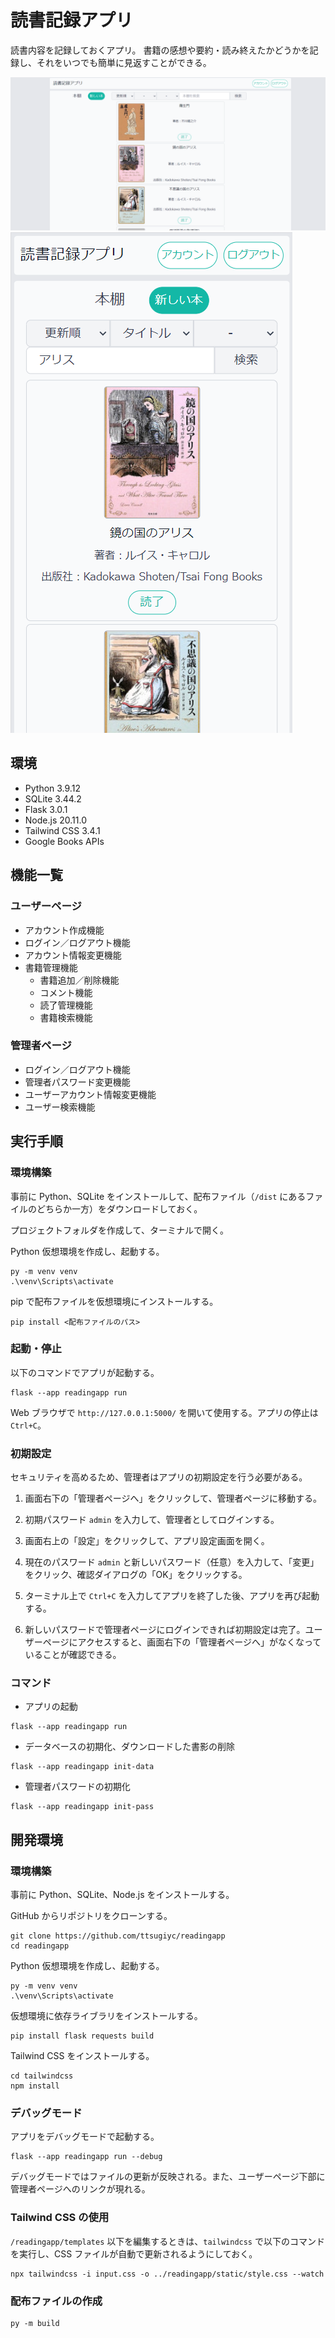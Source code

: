 ﻿# 読書記録アプリ
読書内容を記録しておくアプリ。
書籍の感想や要約・読み終えたかどうかを記録し、それをいつでも簡単に見返すことができる。

![Bookshelf Image](/img/bookshelf.png)
![Small Bookshelf Image](/img/bookshelf_sm.png)

## 環境
- Python 3.9.12
- SQLite 3.44.2
- Flask 3.0.1
- Node.js 20.11.0
- Tailwind CSS 3.4.1
- Google Books APIs

## 機能一覧

### ユーザーページ
- アカウント作成機能
- ログイン／ログアウト機能
- アカウント情報変更機能
- 書籍管理機能
  - 書籍追加／削除機能
  - コメント機能
  - 読了管理機能
  - 書籍検索機能

### 管理者ページ
- ログイン／ログアウト機能
- 管理者パスワード変更機能
- ユーザーアカウント情報変更機能
- ユーザー検索機能

## 実行手順

### 環境構築
事前に Python、SQLite をインストールして、配布ファイル（`/dist` にあるファイルのどちらか一方）をダウンロードしておく。

プロジェクトフォルダを作成して、ターミナルで開く。

Python 仮想環境を作成し、起動する。
```
py -m venv venv
.\venv\Scripts\activate
```

pip で配布ファイルを仮想環境にインストールする。
```
pip install <配布ファイルのパス>
```

### 起動・停止
以下のコマンドでアプリが起動する。
```
flask --app readingapp run
```
Web ブラウザで `http://127.0.0.1:5000/` を開いて使用する。アプリの停止は `Ctrl+C`。

### 初期設定
セキュリティを高めるため、管理者はアプリの初期設定を行う必要がある。

1. 画面右下の「管理者ページへ」をクリックして、管理者ページに移動する。

2. 初期パスワード `admin` を入力して、管理者としてログインする。

3. 画面右上の「設定」をクリックして、アプリ設定画面を開く。

4. 現在のパスワード `admin` と新しいパスワード（任意）を入力して、「変更」をクリック、確認ダイアログの「OK」をクリックする。

5. ターミナル上で `Ctrl+C` を入力してアプリを終了した後、アプリを再び起動する。

6. 新しいパスワードで管理者ページにログインできれば初期設定は完了。ユーザーページにアクセスすると、画面右下の「管理者ページへ」がなくなっていることが確認できる。

### コマンド

- アプリの起動
```
flask --app readingapp run
```
- データベースの初期化、ダウンロードした書影の削除
```
flask --app readingapp init-data
```
- 管理者パスワードの初期化
```
flask --app readingapp init-pass
```

## 開発環境

### 環境構築
事前に Python、SQLite、Node.js をインストールする。

GitHub からリポジトリをクローンする。
```
git clone https://github.com/ttsugiyc/readingapp
cd readingapp
```

Python 仮想環境を作成し、起動する。
```
py -m venv venv
.\venv\Scripts\activate
```

仮想環境に依存ライブラリをインストールする。
```
pip install flask requests build
```

Tailwind CSS をインストールする。
```
cd tailwindcss
npm install
```

### デバッグモード
アプリをデバッグモードで起動する。
```
flask --app readingapp run --debug
```
デバッグモードではファイルの更新が反映される。また、ユーザーページ下部に管理者ページへのリンクが現れる。

### Tailwind CSS の使用
`/readingapp/templates` 以下を編集するときは、`tailwindcss` で以下のコマンドを実行し、CSS ファイルが自動で更新されるようにしておく。
```
npx tailwindcss -i input.css -o ../readingapp/static/style.css --watch
```

### 配布ファイルの作成
```
py -m build
```
